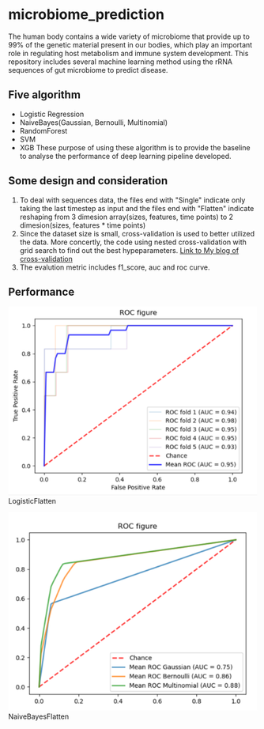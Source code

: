 # microbiome_prediction
The human body contains a wide variety of microbiome that provide up to 99% of the genetic material present in our bodies, which play an important role in regulating host metabolism and immune system development. This repository includes several machine learning method using the rRNA sequences of gut microbiome to predict disease.


## Five algorithm
 - Logistic Regression
 - NaiveBayes(Gaussian, Bernoulli, Multinomial)
 - RandomForest
 - SVM
 - XGB
These purpose of using these algorithm is to provide the baseline to analyse the performance of deep learning pipeline developed.


## Some design and consideration
 1. To deal with sequences data, the files end with "Single" indicate only taking the last timestep as input and the files end with "Flatten" indicate reshaping from 3 dimesion array(sizes, features, time points) to 2 dimesion(sizes, features * time points)
 2. Since the dataset size is small, cross-validation is used to better
    utilized the data. More concertly, the code using nested
    cross-validation with grid search to find out the best
    hypeparameters. [Link to My blog of cross-validation](https://blog.csdn.net/Aren8/article/details/115479877)
 3. The evalution metric includes f1_score, auc and roc curve.
 
 ## Performance
![img1](./result/图片1.png)
LogisticFlatten

![img2](./result/图片2.png)
NaiveBayesFlatten
